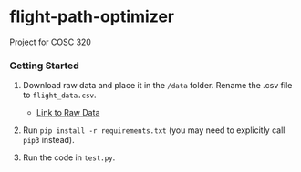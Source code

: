 # flight-path-optimizer
Project for COSC 320

### Getting Started
1. Download raw data and place it in the `/data` folder. Rename the .csv file to `flight_data.csv`. 
    - [Link to Raw Data](https://drive.google.com/file/d/1yRbcOPQcZdpH0vSJ-ebpdDBfZgF5ElVu/view?usp=sharing)

2. Run `pip install -r requirements.txt` (you may need to explicitly call `pip3` instead).
3. Run the code in `test.py`.